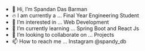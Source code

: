 - 👋 Hi, I’m Spandan Das Barman
- 🔥 I am currently a ... Final Year Engineering Student
- 👀 I’m interested in ... Web Development
- 🌱 I’m currently learning ... Spring Boot and React Js
- 💞️ I’m looking to collaborate on ... Projects
- 📫 How to reach me ... Instagram @spandy_db

<!---
spandandb/spandandb is a ✨ special ✨ repository because its `README.md` (this file) appears on your GitHub profile.
You can click the Preview link to take a look at your changes.
--->
